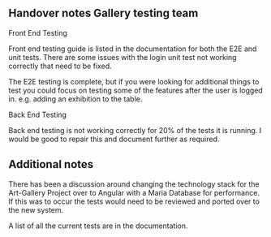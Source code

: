 ## Handover notes Gallery testing team 

Front End Testing

Front end testing guide is listed in the documentation for both the E2E and unit tests.
There are some issues with the login unit test not working correctly that need to be fixed.

The E2E testing is complete, but if you were looking for additional things to test you could focus on testing some of the features
after the user is logged in. e.g. adding an exhibition to the table.


Back End Testing

Back end testing is not working correctly for 20% of the tests it is running.  I would be good to repair this and document further as required.



##  Additional notes

There has been a discussion around changing the technology stack for the Art-Gallery Project over to Angular with a Maria Database for performance.
If this was to occur the tests would need to be reviewed and ported over to the new system.

A list of all the current tests are in the documentation.
